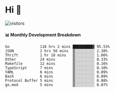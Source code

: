 # Hi 👋
 
![visitors](https://visitor-badge.glitch.me/badge?page_id=sorcererxw.sorcererx)

#### 📊 Monthly Development Breakdown

<!--START_SECTION:waka-->
```text
Go              118 hrs 2 mins █████████▓ 95.53%
JSON            2 hrs 56 mins  ▒░░░░░░░░░ 2.38%
Thrift          1 hr 18 mins   ▒░░░░░░░░░ 1.06%
Other           24 mins        ▒░░░░░░░░░ 0.33%
Makefile        12 mins        ▒░░░░░░░░░ 0.16%
TypeScript      7 mins         ▒░░░░░░░░░ 0.10%
YAML            6 mins         ▒░░░░░░░░░ 0.09%
Bash            6 mins         ▒░░░░░░░░░ 0.09%
Protocol Buffer 5 mins         ▒░░░░░░░░░ 0.08%
go.mod          5 mins         ▒░░░░░░░░░ 0.07%
```
<!--END_SECTION:waka-->
